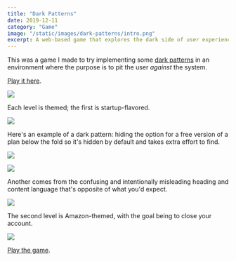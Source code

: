 ```yaml
---
title: "Dark Patterns"
date: 2019-12-11
category: "Game"
image: "/static/images/dark-patterns/intro.png"
excerpt: A web-based game that explores the dark side of user experience design.
---
```


This was a game I made to try implementing some [dark patterns](https://en.wikipedia.org/wiki/Dark_pattern) in an environment where the purpose is to pit the user _against_ the system.

[Play it here](https://darkpatterns.rainflame.com).

![](/static/images/dark-patterns/intro.png)

Each level is themed; the first is startup-flavored.

![](/static/images/dark-patterns/slydio.png)

Here's an example of a dark pattern: hiding the option for a free version of a plan below the fold so it's hidden by default and takes extra effort to find.

![](/static/images/dark-patterns/plan1.png)

![](/static/images/dark-patterns/plan2.png)

Another comes from the confusing and intentionally misleading heading and content language that's opposite of what you'd expect.

![](/static/images/dark-patterns/sub.png)

The second level is Amazon-themed, with the goal being to close your account.

![](/static/images/dark-patterns/amazon.png)

[Play the game](https://darkpatterns.rainflame.com).

